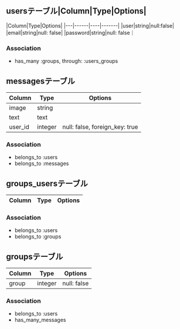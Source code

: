 ## usersテーブル|Column|Type|Options|
|Column|Type|Options|
|---|------|----|-------|
|user|string|null:false|
|email|string|null: false|
|password|string|null: false｜
### Association
- has_many :groups, through: :users_groups

## messagesテーブル
|Column|Type|Options|
|------|----|-------|
|image|string||
|text|text||
|user_id|integer|null: false, foreign_key: true|
### Association
- belongs_to :users
- belongs_to :messages

## groups_usersテーブル
|Column|Type|Options|
|------|----|-------|
### Association
- belongs_to :users
- belongs_to :groups


## groupsテーブル
|Column|Type|Options|
|------|----|-------|
|group|integer|null: false|
### Association
- belongs_to :users
- has_many_messages















